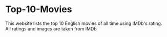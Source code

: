 # Top-10-Movies

This website lists the top 10 English movies of all time using IMDb's rating. 
All ratings and images are taken from IMDb